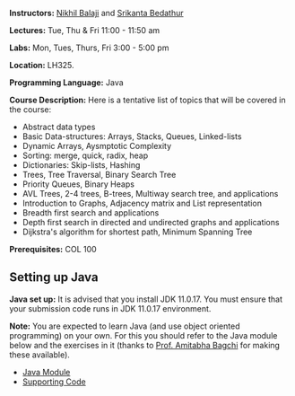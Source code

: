 
**Instructors:** [Nikhil Balaji](https://sites.google.com/view/nikhilbalaji/) and [Srikanta Bedathur](https://www.cse.iitd.ac.in/~srikanta/)


**Lectures:** Tue, Thu & Fri   11:00 - 11:50 am

**Labs:** Mon, Tues, Thurs, Fri  3:00 - 5:00 pm 

**Location:** LH325. 

**Programming Language:** Java 

**Course Description:** Here is a tentative list of topics that will be covered in the course:

- Abstract data types
- Basic Data-structures: Arrays, Stacks, Queues, Linked-lists
- Dynamic Arrays, Aysmptotic Complexity
- Sorting: merge, quick, radix, heap
- Dictionaries: Skip-lists, Hashing
- Trees, Tree Traversal, Binary Search Tree
- Priority Queues, Binary Heaps
- AVL Trees, 2-4 trees, B-trees, Multiway search tree, and applications
- Introduction to Graphs, Adjacency matrix and List representation
- Breadth first search and applications
- Depth first search in directed and undirected graphs and applications
- Dijkstra's algorithm for shortest path, Minimum Spanning Tree


**Prerequisites:** COL 100


## Setting up Java

**Java set up:** It is advised that you install JDK 11.0.17. You must ensure that your submission code runs in JDK 11.0.17 environment.

**Note:** You are expected to learn Java (and use object oriented programming) on your own. For this you should refer to the Java module below and the exercises in it (thanks to [Prof. Amitabha Bagchi](https://www.cse.iitd.ac.in/~bagchi/) for making these available).

- [Java Module](http://www.cse.iitd.ac.in/~bagchi/courses/supplements/JavaLabModule2018.pdf)
- [Supporting Code](http://www.cse.iitd.ac.in/~bagchi/courses/supplements/JavaLabModuleCode2018.zip)

